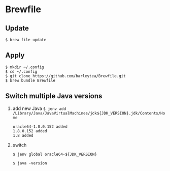 # Brewfile

## Update
`$ brew file update`

## Apply
`$ mkdir ~/.config`  
`$ cd ~/.config`  
`$ git clone https://github.com/barleytea/Brewfile.git`  
`$ brew bundle Brewfile`

## Switch multiple Java versions


1. add new Java
   `$ jenv add /Library/Java/JavaVirtualMachines/jdk${JDK_VERSION}.jdk/Contents/Home`

   ```
   oracle64-1.8.0.152 added
   1.8.0.152 added
   1.8 added
   ```

1. switch

    `$ jenv global oracle64-${JDK_VERSION}`  

    `$ java -version`

